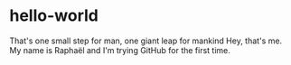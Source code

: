 # hello-world
That's one small step for man, one giant leap for mankind
Hey, that's me. My name is Raphaël and I'm trying GitHub for the first time.
